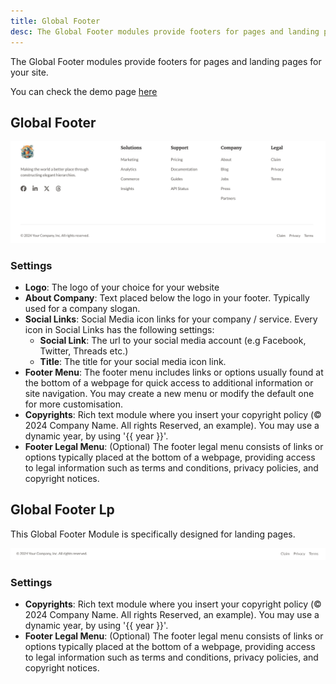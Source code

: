 ```yaml
---
title: Global Footer
desc: The Global Footer modules provide footers for pages and landing pages for your site.
---
```


The Global Footer modules provide footers for pages and landing pages for your site.

You can check the demo page [here](https://143910617.hs-sites-eu1.com/module-global-footer)

## Global Footer

<img src="./global-footer.png" alt="Screenshot of Global Footer Module" />

### Settings
- **Logo**: The logo of your choice for your website
- **About Company**: Text placed below the logo in your footer. Typically used for a company slogan.
- **Social Links**: Social Media icon links for your company / service. Every icon in Social Links has the following settings:
  - **Social Link**: The url to your social media account (e.g Facebook, Twitter, Threads etc.)
  - **Title**: The title for your social media icon link.
- **Footer Menu**: The footer menu includes links or options usually found at the bottom of a webpage for quick access to additional information or site navigation. You may create a new menu or modify the default one for more customisation.
- **Copyrights**: Rich text module where you insert your copyright policy (© 2024 Company Name. All rights Reserved, an example). You may use a dynamic year, by using '{{ year }}'.
- **Footer Legal Menu**: (Optional) The footer legal menu consists of links or options typically placed at the bottom of a webpage, providing access to legal information such as terms and conditions, privacy policies, and copyright notices.

## Global Footer Lp

This Global Footer Module is specifically designed for landing pages.

<img src="./global-footer-lp.png" alt="Screenshot of Global Footer Lp Module" />

### Settings
- **Copyrights**: Rich text module where you insert your copyright policy (© 2024 Company Name. All rights Reserved, an example). You may use a dynamic year, by using '{{ year }}'.
- **Footer Legal Menu**: (Optional) The footer legal menu consists of links or options typically placed at the bottom of a webpage, providing access to legal information such as terms and conditions, privacy policies, and copyright notices.
